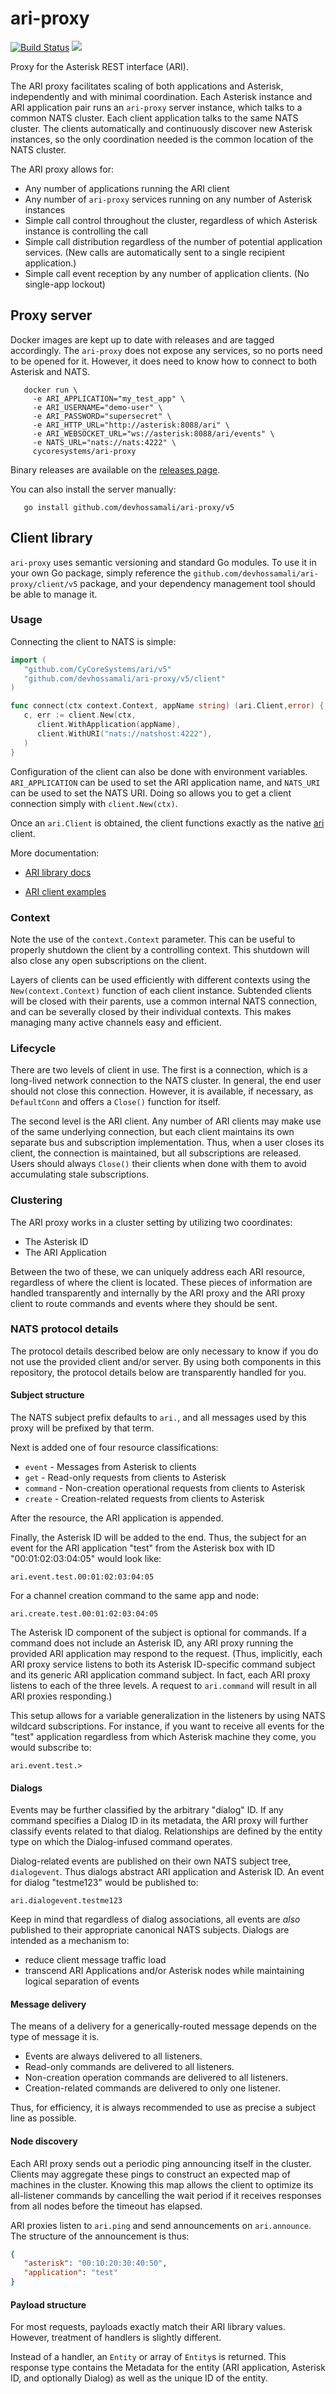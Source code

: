 # ari-proxy
[![Build Status](https://travis-ci.org/CyCoreSystems/ari-proxy.png)](https://travis-ci.org/CyCoreSystems/ari-proxy) [![](https://godoc.org/github.com/CyCoreSystems/ari-proxy?status.svg)](https://godoc.org/github.com/CyCoreSystems/ari-proxy)

Proxy for the Asterisk REST interface (ARI).

The ARI proxy facilitates scaling of both applications and Asterisk,
independently and with minimal coordination.  Each Asterisk instance and ARI
application pair runs an `ari-proxy` server instance, which talks to a common
NATS cluster.  Each client application talks to the same NATS cluster.  The
clients automatically and continuously discover new Asterisk instances, so the
only coordination needed is the common location of the NATS cluster.

The ARI proxy allows for:
  - Any number of applications running the ARI client
  - Any number of `ari-proxy` services running on any number of Asterisk
    instances
  - Simple call control throughout the cluster, regardless of which Asterisk
    instance is controlling the call
  - Simple call distribution regardless of the number of potential application
    services.  (New calls are automatically sent to a single recipient
    application.)
  - Simple call event reception by any number of application clients.  (No
    single-app lockout)


## Proxy server


Docker images are kept up to date with releases and are tagged accordingly.  The
`ari-proxy` does not expose any services, so no ports need to be opened for it.
However, it does need to know how to connect to both Asterisk and NATS.

```
   docker run \
     -e ARI_APPLICATION="my_test_app" \
     -e ARI_USERNAME="demo-user" \
     -e ARI_PASSWORD="supersecret" \
     -e ARI_HTTP_URL="http://asterisk:8088/ari" \
     -e ARI_WEBSOCKET_URL="ws://asterisk:8088/ari/events" \
     -e NATS_URL="nats://nats:4222" \
     cycoresystems/ari-proxy
```

Binary releases are available on the [releases page](https://github.com/devhossamali/ari-proxy/releases).

You can also install the server manually:

```
   go install github.com/devhossamali/ari-proxy/v5
```

## Client library

`ari-proxy` uses semantic versioning and standard Go modules.  To use it in your
own Go package, simply reference the
`github.com/devhossamali/ari-proxy/client/v5` package, and your dependency
management tool should be able to manage it.

### Usage

Connecting the client to NATS is simple:

```go
import (
   "github.com/CyCoreSystems/ari/v5"
   "github.com/devhossamali/ari-proxy/v5/client"
)

func connect(ctx context.Context, appName string) (ari.Client,error) {
   c, err := client.New(ctx,
      client.WithApplication(appName),
      client.WithURI("nats://natshost:4222"),
   )
}
```

Configuration of the client can also be done with environment variables.
`ARI_APPLICATION` can be used to set the ARI application name, and `NATS_URI`
can be used to set the NATS URI.  Doing so allows you to get a client connection
simply with `client.New(ctx)`.

Once an `ari.Client` is obtained, the client functions exactly as the native
[ari](https://github.com/CyCoreSystems/ari) client.

More documentation:

  * [ARI library docs](https://godoc.org/github.com/CyCoreSystems/ari)

  * [ARI client examples](https://github.com/CyCoreSystems/ari/tree/master/_examples)


### Context

Note the use of the `context.Context` parameter.  This can be useful to properly
shutdown the client by a controlling context.  This shutdown will also close any
open subscriptions on the client.

Layers of clients can be used efficiently with different contexts using the
`New(context.Context)` function of each client instance.  Subtended clients will
be closed with their parents, use a common internal NATS connection, and can be
severally closed by their individual contexts.  This makes managing many active
channels easy and efficient.

### Lifecycle

There are two levels of client in use.  The first is a connection, which is a
long-lived network connection to the NATS cluster.  In general, the end user
should not close this connection.  However, it is available, if necessary, as
`DefaultConn` and offers a `Close()` function for itself.

The second level is the ARI client.  Any number of ARI clients may make use of
the same underlying connection, but each client maintains its own separate bus
and subscription implementation.  Thus, when a user closes its client, the
connection is maintained, but all subscriptions are released.  Users should
always `Close()` their clients when done with them to avoid accumulating stale
subscriptions.

### Clustering

The ARI proxy works in a cluster setting by utilizing two coordinates:

 - The Asterisk ID
 - The ARI Application

Between the two of these, we can uniquely address each ARI resource, regardless
of where the client is located.  These pieces of information are handled
transparently and internally by the ARI proxy and the ARI proxy client to route
commands and events where they should be sent.

### NATS protocol details

The protocol details described below are only necessary to know if you do not use the
provided client and/or server.  By using both components in this repository, the
protocol details below are transparently handled for you.

#### Subject structure

The NATS subject prefix defaults to `ari.`, and all messages used by this proxy
will be prefixed by that term.

Next is added one of four resource classifications:

 - `event` - Messages from Asterisk to clients
 - `get` - Read-only requests from clients to Asterisk
 - `command` - Non-creation operational requests from clients to Asterisk
 - `create` - Creation-related requests from clients to Asterisk

After the resource, the ARI application is appended. 

Finally, the Asterisk ID will be added to the end.  Thus, the subject for an event for the
ARI application "test" from the Asterisk box with ID "00:01:02:03:04:05" would
look like:

`ari.event.test.00:01:02:03:04:05`

For a channel creation command to the same app and node:

`ari.create.test.00:01:02:03:04:05`

The Asterisk ID component of the subject is optional for commands.  If a command
does not include an Asterisk ID, any ARI proxy running the provided ARI
application may respond to the request.  (Thus, implicitly, each ARI proxy
service listens to both its Asterisk ID-specific command subject and its generic
ARI application command subject.  In fact, each ARI proxy listens to each of the
three levels.  A request to `ari.command` will result in all ARI proxies
responding.)

This setup allows for a variable generalization in the listeners by using NATS
wildcard subscriptions.  For instance, if you want to receive all events for the
"test" application regardless from which Asterisk machine they come, you would
subscribe to:

`ari.event.test.>`

#### Dialogs

Events may be further classified by the arbitrary "dialog" ID.  If any command
specifies a Dialog ID in its metadata, the ARI proxy will further classify
events related to that dialog.  Relationships are defined by the entity type on
which the Dialog-infused command operates.

Dialog-related events are published on their own NATS subject tree,
`dialogevent`.  Thus dialogs abstract ARI application and Asterisk ID.  An event
for dialog "testme123" would be published to:

`ari.dialogevent.testme123`

Keep in mind that regardless of dialog associations, all events are _also_
published to their appropriate canonical NATS subjects.  Dialogs are intended as
a mechanism to:

  - reduce client message traffic load
  - transcend ARI Applications and/or Asterisk nodes while maintaining logical
    separation of events

#### Message delivery

The means of a delivery for a generically-routed message depends on the type of
message it is.

  - Events are always delivered to all listeners.
  - Read-only commands are delivered to all listeners.
  - Non-creation operation commands are delivered to all listeners.
  - Creation-related commands are delivered to only one listener.

Thus, for efficiency, it is always recommended to use as precise a subject line
as possible.

#### Node discovery

Each ARI proxy sends out a periodic ping announcing itself in the cluster.
Clients may aggregate these pings to construct an expected map of machines in
the cluster.  Knowing this map allows the client to optimize its all-listener
commands by cancelling the wait period if it receives responses from all nodes
before the timeout has elapsed.

ARI proxies listen to `ari.ping` and send announcements on `ari.announce`.  The
structure of the announcement is thus:

```json
{
   "asterisk": "00:10:20:30:40:50",
   "application": "test"
}
```

#### Payload structure

For most requests, payloads exactly match their ARI library values.  However,
treatment of handlers is slightly different.

Instead of a handler, an `Entity` or array of `Entity`s is returned.  This
response type contains the Metadata for the entity (ARI application, Asterisk
ID, and optionally Dialog) as well as the unique ID of the entity.
